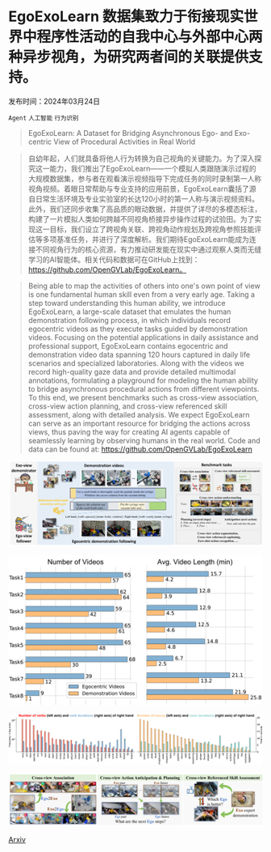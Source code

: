 # EgoExoLearn 数据集致力于衔接现实世界中程序性活动的自我中心与外部中心两种异步视角，为研究两者间的关联提供支持。

发布时间：2024年03月24日

`Agent` `人工智能` `行为识别`

> EgoExoLearn: A Dataset for Bridging Asynchronous Ego- and Exo-centric View of Procedural Activities in Real World

> 自幼年起，人们就具备将他人行为转换为自己视角的关键能力。为了深入探究这一能力，我们推出了EgoExoLearn——一个模拟人类跟随演示过程的大规模数据集，参与者在观看演示视频指导下完成任务的同时录制第一人称视角视频。着眼日常帮助与专业支持的应用前景，EgoExoLearn囊括了源自日常生活环境及专业实验室的长达120小时的第一人称与演示视频资料。此外，我们还同步收集了高品质的眼动数据，并提供了详尽的多模态标注，构建了一片模拟人类如何跨越不同视角桥接异步操作过程的试验田。为了实现这一目标，我们设立了跨视角关联、跨视角动作规划及跨视角参照技能评估等多项基准任务，并进行了深度解析。我们期待EgoExoLearn能成为连接不同视角行为的核心资源，有力推动研发能在现实中通过观察人类而无缝学习的AI智能体。相关代码和数据可在GitHub上找到：https://github.com/OpenGVLab/EgoExoLearn。

> Being able to map the activities of others into one's own point of view is one fundamental human skill even from a very early age. Taking a step toward understanding this human ability, we introduce EgoExoLearn, a large-scale dataset that emulates the human demonstration following process, in which individuals record egocentric videos as they execute tasks guided by demonstration videos. Focusing on the potential applications in daily assistance and professional support, EgoExoLearn contains egocentric and demonstration video data spanning 120 hours captured in daily life scenarios and specialized laboratories. Along with the videos we record high-quality gaze data and provide detailed multimodal annotations, formulating a playground for modeling the human ability to bridge asynchronous procedural actions from different viewpoints. To this end, we present benchmarks such as cross-view association, cross-view action planning, and cross-view referenced skill assessment, along with detailed analysis. We expect EgoExoLearn can serve as an important resource for bridging the actions across views, thus paving the way for creating AI agents capable of seamlessly learning by observing humans in the real world. Code and data can be found at: https://github.com/OpenGVLab/EgoExoLearn

![EgoExoLearn 数据集致力于衔接现实世界中程序性活动的自我中心与外部中心两种异步视角，为研究两者间的关联提供支持。](../../../paper_images/2403.16182/x1.png)

![EgoExoLearn 数据集致力于衔接现实世界中程序性活动的自我中心与外部中心两种异步视角，为研究两者间的关联提供支持。](../../../paper_images/2403.16182/x2.png)

![EgoExoLearn 数据集致力于衔接现实世界中程序性活动的自我中心与外部中心两种异步视角，为研究两者间的关联提供支持。](../../../paper_images/2403.16182/x3.png)

![EgoExoLearn 数据集致力于衔接现实世界中程序性活动的自我中心与外部中心两种异步视角，为研究两者间的关联提供支持。](../../../paper_images/2403.16182/x4.png)

[Arxiv](https://arxiv.org/abs/2403.16182)